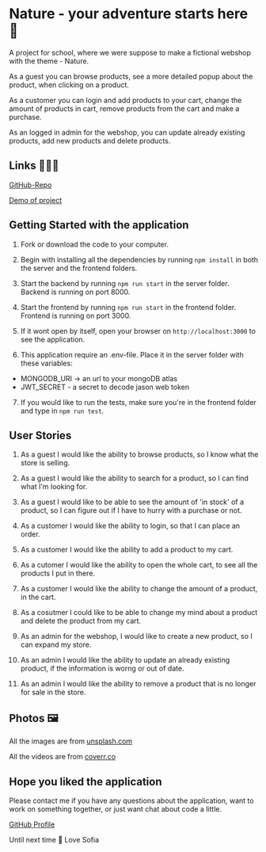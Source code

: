 # Nature - your adventure starts here 💚

A project for school, where we were suppose to make a fictional webshop with the theme - Nature.

As a guest you can browse products, see a more detailed popup about the product, when clicking on a product.

As a customer you can login and add products to your cart, change the amount of products in cart, remove products from the cart and make a purchase.

As an logged in admin for the webshop, you can update already existing products, add new products and delete products.

## Links 🏄🏼‍♀️

[GitHub-Repo](https://github.com/herv3us/nature-webshop)

[Demo of project](https://nature-webshop.herokuapp.com/)

## Getting Started with the application

1. Fork or download the code to your computer.

2. Begin with installing all the dependencies by running `npm install` in both the server and the frontend folders.

3. Start the backend by running `npm run start` in the server folder. Backend is running on port 8000.

4. Start the frontend by running `npm run start` in the frontend folder. Frontend is running on port 3000.

5. If it wont open by itself, open your browser on `http://localhost:3000` to see the application.

6. This application require an .env-file. Place it in the server folder with these variables:

- MONGODB_URI -> an url to your mongoDB atlas
- JWT_SECRET - a secret to decode jason web token

7. If you would like to run the tests, make sure you're in the frontend folder and type in `npm run test`.

## User Stories

1. As a guest I would like the ability to browse products, so I know what the store is selling.

2. As a guest I would like the ability to search for a product, so I can find what I'm looking for.

3. As a guest I would like to be able to see the amount of 'in stock' of a product, so I can figure out if I have to hurry with a purchase or not.

4. As a customer I would like the ability to login, so that I can place an order.

5. As a customer I would like the ability to add a product to my cart.

6. As a cutomer I would like the ability to open the whole cart, to see all the products I put in there.

7. As a customer I would like the ability to change the amount of a product, in the cart.

8. As a cosutmer I could like to be able to change my mind about a product and delete the product from my cart.

9. As an admin for the webshop, I would like to create a new product, so I can expand my store.

10. As an admin I would like the ability to update an already existing product, if the information is worng or out of date.

11. As an admin I would like the ability to remove a product that is no longer for sale in the store.

## Photos 🖼️

All the images are from [unsplash.com](https://www.unsplash.com)

All the videos are from [coverr.co](https://coverr.co/)

## Hope you liked the application

Please contact me if you have any questions about the application, want to work on something together, or just want chat about code a little.

[GitHub Profile](https://github.com/herv3us)

Until next time
💚 Love Sofia
